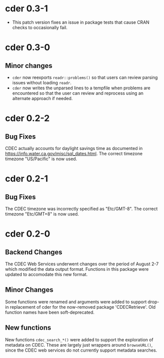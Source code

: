 # cder 0.3-1

- This patch version fixes an issue in package tests that cause CRAN
  checks to occasionally fail.


# cder 0.3-0

## Minor changes

- `cder` now reexports `readr::problems()` so that users can review
  parsing issues without loading `readr`.
- `cder` now writes the unparsed lines to a tempfile when problems are
  encountered so that the user can review and reprocess using an
  alternate approach if needed. 


# cder 0.2-2

## Bug Fixes

CDEC actually accounts for daylight savings time as documented in 
https://info.water.ca.gov/misc/sql_dates.html. The correct timezone 
timezone "US/Pacific" is now used.


# cder 0.2-1

## Bug Fixes

The CDEC timezone was incorrectly specified as "Etc/GMT-8". The correct 
timezone "Etc/GMT+8" is now used.


# cder 0.2-0

## Backend Changes

The CDEC Web Services underwent changes over the period of 
August 2-7 which modified the data output format. Functions in 
this package were updated to accomodate this new format.

## Minor Changes

Some functions were renamed and arguments were added to support
drop-in replacement of cder for the now-removed package 
'CDECRetrieve'. Old function names have been soft-deprecated.

## New functions

New functions `cdec_search_*()` were added to support the exploration of metadata
on CDEC. These are largely just wrappers around `browseURL()`, 
since the CDEC web services do not currently support metadata searches.
